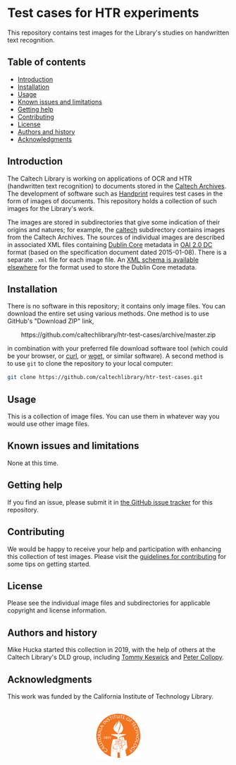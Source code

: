 Test cases for HTR experiments
==============================

This repository contains test images for the Library's studies on handwritten text recognition.

Table of contents
-----------------

* [Introduction](#introduction)
* [Installation](#installation)
* [Usage](#usage)
* [Known issues and limitations](#known-issues-and-limitations)
* [Getting help](#getting-help)
* [Contributing](#contributing)
* [License](#license)
* [Authors and history](#authors-and-history)
* [Acknowledgments](#authors-and-acknowledgments)


Introduction
------------

The Caltech Library is working on applications of OCR and HTR (handwritten text recognition) to documents stored in the [Caltech Archives](https://archives.caltech.edu).  The development of software such as [Handprint](https://github.com/caltechlibrary/handprint) requires test cases in the form of images of documents.  This repository holds a collection of such images for the Library's work.

The images are stored in subdirectories that give some indication of their origins and natures; for example, the [caltech](caltech) subdirectory contains images from the Caltech Archives.  The sources of individual images are described in associated XML files containing [Dublin Core](https://www.dublincore.org/specifications/dublin-core/dces/) metadata in [OAI 2.0 DC](http://www.openarchives.org/OAI/openarchivesprotocol.html) format (based on the specification document dated 2015-01-08).  There is a separate `.xml` file for each image file.  An [XML schema is available elsewhere](http://www.openarchives.org/OAI/2.0/oai_dc.xsd) for the format used to store the Dublin Core metadata.


Installation
------------

There is no software in this repository; it contains only image files. You can download the entire set using various methods.  One method is to use GitHub's "Download ZIP" link,

<p align="center">
https://github.com/caltechlibrary/htr-test-cases/archive/master.zip
</p>

in combination with your preferred file download software tool (which could be your browser, or [curl](https://curl.haxx.se), or [wget](https://en.wikipedia.org/wiki/Wget), or similar software). A second method is to use `git` to clone the repository to your local computer:
```sh
git clone https://github.com/caltechlibrary/htr-test-cases.git
```
 

Usage
-----

This is a collection of image files.  You can use them in whatever way you would use other image files.


Known issues and limitations
----------------------------

None at this time.


Getting help
------------

If you find an issue, please submit it in [the GitHub issue tracker](https://github.com/caltechlibrary/htr-test-cases/issues) for this repository.


Contributing
------------

We would be happy to receive your help and participation with enhancing this collection of test images.  Please visit the [guidelines for contributing](CONTRIBUTING.md) for some tips on getting started.


License
-------

Please see the individual image files and subdirectories for applicable copyright and license information.


Authors and history
---------------------------

Mike Hucka started this collection in 2019, with the help of others at the Caltech Library's DLD group, including [Tommy Keswick](https://github.com/t4k) and [Peter Collopy](https://github.com/collopy).


Acknowledgments
---------------

This work was funded by the California Institute of Technology Library.

<div align="center">
  <br>
  <a href="https://www.caltech.edu">
    <img width="100" height="100" src=".graphics/caltech-round.svg">
  </a>
</div>
